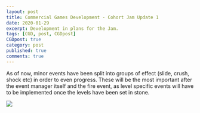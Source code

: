 ```yaml
---
layout: post
title: Commercial Games Development - Cohort Jam Update 1
date: 2020-01-29
excerpt: Development in plans for the Jam.
tags: [CGD, post, CGDpost]
CGDpost: true
category: post
published: true
comments: true
---
```

As of now, minor events have been split into groups of effect (slide, crush, shock etc) in order to even progress. These will be the most important after the event manager itself and the fire event, as level specific events will have to be implemented once the levels have been set in stone.

<a href="https://i.imgur.com/fsrDVYF.png"><img src="https://i.imgur.com/fsrDVYF.png"></a>
